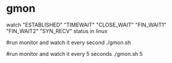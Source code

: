 # gmon
watch "ESTABLISHED" "TIMEWAIT" "CLOSE_WAIT" "FIN_WAIT1" "FIN_WAIT2" "SYN_RECV" status in linux

#run monitor and watch it every second
./gmon.sh 

#run monitor and watch it every 5 seconds
./gmon.sh  5
